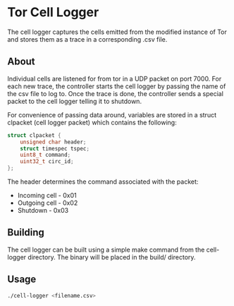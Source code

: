 # Tor Cell Logger
The cell logger captures the cells emitted from the modified instance of Tor and stores them as a trace in a corresponding .csv file.

## About
Individual cells are listened for from tor in a UDP packet on port 7000. For each new trace, the controller starts the cell logger by passing the name of the csv file to log to. Once the trace is done, the controller sends a special packet to the cell logger telling it to shutdown.

For convenience of passing data around, variables are stored in a struct clpacket (cell logger packet) which contains the following:

```C
struct clpacket {
	unsigned char header;
	struct timespec tspec;
	uint8_t command;
	uint32_t circ_id;
};
```

The header determines the command associated with the packet:
* Incoming cell - 0x01
* Outgoing cell - 0x02
* Shutdown      - 0x03

## Building
The cell logger can be built using a simple make command from the cell-logger directory. The binary will be placed in the build/ directory.

## Usage
```bash
./cell-logger <filename.csv>
```
